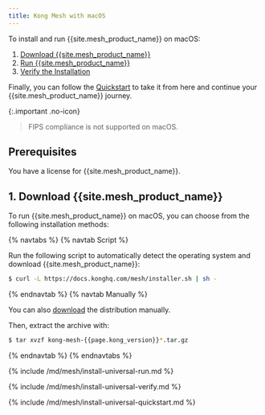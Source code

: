 ```yaml
---
title: Kong Mesh with macOS
---
```


To install and run {{site.mesh_product_name}} on macOS:

1. [Download {{site.mesh_product_name}}](#1-download-kong-mesh)
1. [Run {{site.mesh_product_name}}](#2-run-kong-mesh)
1. [Verify the Installation](#3-verify-the-installation)

Finally, you can follow the [Quickstart](#4-quickstart) to take it from here
and continue your {{site.mesh_product_name}} journey.

{:.important .no-icon}
> FIPS compliance is not supported on macOS.

## Prerequisites

You have a license for {{site.mesh_product_name}}.

## 1. Download {{site.mesh_product_name}}

To run {{site.mesh_product_name}} on macOS, you can choose from the following
installation methods:

{% navtabs %}
{% navtab Script %}

Run the following script to automatically detect the operating system and
download {{site.mesh_product_name}}:

```sh
$ curl -L https://docs.konghq.com/mesh/installer.sh | sh -
```

{% endnavtab %}
{% navtab Manually %}

You can also [download]({{site.links.download}}/mesh-alpine/kong-mesh-{{page.kong_version}}-darwin-amd64.tar.gz)
the distribution manually.

Then, extract the archive with:

```sh
$ tar xvzf kong-mesh-{{page.kong_version}}*.tar.gz
```

{% endnavtab %}
{% endnavtabs %}

{% include /md/mesh/install-universal-run.md %}

{% include /md/mesh/install-universal-verify.md %}

{% include /md/mesh/install-universal-quickstart.md %}

